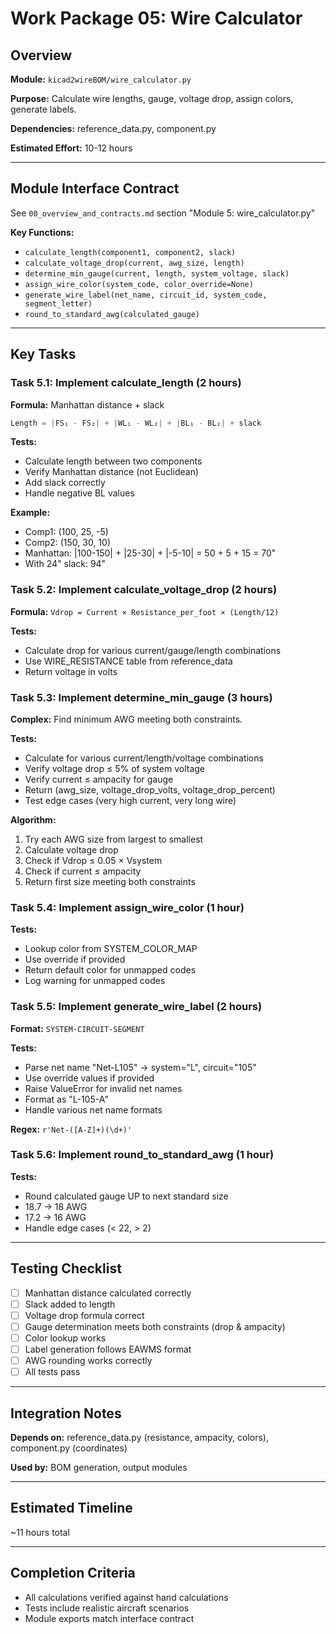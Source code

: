 # Work Package 05: Wire Calculator

## Overview

**Module:** `kicad2wireBOM/wire_calculator.py`

**Purpose:** Calculate wire lengths, gauge, voltage drop, assign colors, generate labels.

**Dependencies:** reference_data.py, component.py

**Estimated Effort:** 10-12 hours

---

## Module Interface Contract

See `00_overview_and_contracts.md` section "Module 5: wire_calculator.py"

**Key Functions:**
- `calculate_length(component1, component2, slack)`
- `calculate_voltage_drop(current, awg_size, length)`
- `determine_min_gauge(current, length, system_voltage, slack)`
- `assign_wire_color(system_code, color_override=None)`
- `generate_wire_label(net_name, circuit_id, system_code, segment_letter)`
- `round_to_standard_awg(calculated_gauge)`

---

## Key Tasks

### Task 5.1: Implement calculate_length (2 hours)

**Formula:** Manhattan distance + slack
```python
Length = |FS₁ - FS₂| + |WL₁ - WL₂| + |BL₁ - BL₂| + slack
```

**Tests:**
- Calculate length between two components
- Verify Manhattan distance (not Euclidean)
- Add slack correctly
- Handle negative BL values

**Example:**
- Comp1: (100, 25, -5)
- Comp2: (150, 30, 10)
- Manhattan: |100-150| + |25-30| + |-5-10| = 50 + 5 + 15 = 70"
- With 24" slack: 94"

### Task 5.2: Implement calculate_voltage_drop (2 hours)

**Formula:** `Vdrop = Current × Resistance_per_foot × (Length/12)`

**Tests:**
- Calculate drop for various current/gauge/length combinations
- Use WIRE_RESISTANCE table from reference_data
- Return voltage in volts

### Task 5.3: Implement determine_min_gauge (3 hours)

**Complex:** Find minimum AWG meeting both constraints.

**Tests:**
- Calculate for various current/length/voltage combinations
- Verify voltage drop ≤ 5% of system voltage
- Verify current ≤ ampacity for gauge
- Return (awg_size, voltage_drop_volts, voltage_drop_percent)
- Test edge cases (very high current, very long wire)

**Algorithm:**
1. Try each AWG size from largest to smallest
2. Calculate voltage drop
3. Check if Vdrop ≤ 0.05 × Vsystem
4. Check if current ≤ ampacity
5. Return first size meeting both constraints

### Task 5.4: Implement assign_wire_color (1 hour)

**Tests:**
- Lookup color from SYSTEM_COLOR_MAP
- Use override if provided
- Return default color for unmapped codes
- Log warning for unmapped codes

### Task 5.5: Implement generate_wire_label (2 hours)

**Format:** `SYSTEM-CIRCUIT-SEGMENT`

**Tests:**
- Parse net name "Net-L105" → system="L", circuit="105"
- Use override values if provided
- Raise ValueError for invalid net names
- Format as "L-105-A"
- Handle various net name formats

**Regex:** `r'Net-([A-Z]+)(\d+)'`

### Task 5.6: Implement round_to_standard_awg (1 hour)

**Tests:**
- Round calculated gauge UP to next standard size
- 18.7 → 18 AWG
- 17.2 → 16 AWG
- Handle edge cases (< 22, > 2)

---

## Testing Checklist

- [ ] Manhattan distance calculated correctly
- [ ] Slack added to length
- [ ] Voltage drop formula correct
- [ ] Gauge determination meets both constraints (drop & ampacity)
- [ ] Color lookup works
- [ ] Label generation follows EAWMS format
- [ ] AWG rounding works correctly
- [ ] All tests pass

---

## Integration Notes

**Depends on:** reference_data.py (resistance, ampacity, colors), component.py (coordinates)

**Used by:** BOM generation, output modules

---

## Estimated Timeline

~11 hours total

---

## Completion Criteria

- All calculations verified against hand calculations
- Tests include realistic aircraft scenarios
- Module exports match interface contract
